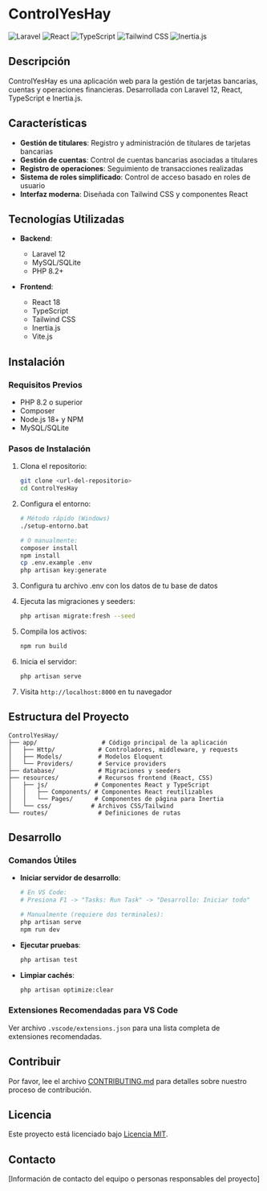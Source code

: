 # ControlYesHay

![Laravel](https://img.shields.io/badge/Laravel-12.0-FF2D20?style=flat-square&logo=laravel)
![React](https://img.shields.io/badge/React-18-61DAFB?style=flat-square&logo=react)
![TypeScript](https://img.shields.io/badge/TypeScript-5.0-3178C6?style=flat-square&logo=typescript)
![Tailwind CSS](https://img.shields.io/badge/Tailwind_CSS-3.0-38B2AC?style=flat-square&logo=tailwind-css)
![Inertia.js](https://img.shields.io/badge/Inertia.js-1.0-6675E0?style=flat-square)

## Descripción

ControlYesHay es una aplicación web para la gestión de tarjetas bancarias, cuentas y operaciones financieras. Desarrollada con Laravel 12, React, TypeScript e Inertia.js.

## Características

- **Gestión de titulares**: Registro y administración de titulares de tarjetas bancarias
- **Gestión de cuentas**: Control de cuentas bancarias asociadas a titulares
- **Registro de operaciones**: Seguimiento de transacciones realizadas
- **Sistema de roles simplificado**: Control de acceso basado en roles de usuario
- **Interfaz moderna**: Diseñada con Tailwind CSS y componentes React

## Tecnologías Utilizadas

- **Backend**:

    - Laravel 12
    - MySQL/SQLite
    - PHP 8.2+

- **Frontend**:
    - React 18
    - TypeScript
    - Tailwind CSS
    - Inertia.js
    - Vite.js

## Instalación

### Requisitos Previos

- PHP 8.2 o superior
- Composer
- Node.js 18+ y NPM
- MySQL/SQLite

### Pasos de Instalación

1. Clona el repositorio:

    ```bash
    git clone <url-del-repositorio>
    cd ControlYesHay
    ```

2. Configura el entorno:

    ```bash
    # Método rápido (Windows)
    ./setup-entorno.bat

    # O manualmente:
    composer install
    npm install
    cp .env.example .env
    php artisan key:generate
    ```

3. Configura tu archivo .env con los datos de tu base de datos

4. Ejecuta las migraciones y seeders:

    ```bash
    php artisan migrate:fresh --seed
    ```

5. Compila los activos:

    ```bash
    npm run build
    ```

6. Inicia el servidor:

    ```bash
    php artisan serve
    ```

7. Visita `http://localhost:8000` en tu navegador

## Estructura del Proyecto

```
ControlYesHay/
├── app/                  # Código principal de la aplicación
│   ├── Http/            # Controladores, middleware, y requests
│   ├── Models/          # Modelos Eloquent
│   └── Providers/       # Service providers
├── database/            # Migraciones y seeders
├── resources/           # Recursos frontend (React, CSS)
│   ├── js/             # Componentes React y TypeScript
│   │   ├── Components/ # Componentes React reutilizables
│   │   └── Pages/      # Componentes de página para Inertia
│   └── css/           # Archivos CSS/Tailwind
└── routes/              # Definiciones de rutas
```

## Desarrollo

### Comandos Útiles

- **Iniciar servidor de desarrollo**:

    ```bash
    # En VS Code:
    # Presiona F1 -> "Tasks: Run Task" -> "Desarrollo: Iniciar todo"

    # Manualmente (requiere dos terminales):
    php artisan serve
    npm run dev
    ```

- **Ejecutar pruebas**:

    ```bash
    php artisan test
    ```

- **Limpiar cachés**:
    ```bash
    php artisan optimize:clear
    ```

### Extensiones Recomendadas para VS Code

Ver archivo `.vscode/extensions.json` para una lista completa de extensiones recomendadas.

## Contribuir

Por favor, lee el archivo [CONTRIBUTING.md](CONTRIBUTING.md) para detalles sobre nuestro proceso de contribución.

## Licencia

Este proyecto está licenciado bajo [Licencia MIT](LICENSE).

## Contacto

[Información de contacto del equipo o personas responsables del proyecto]
